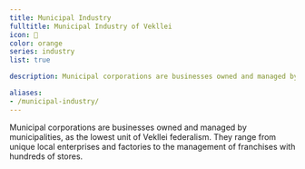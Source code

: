```yaml
---
title: Municipal Industry
fulltitle: Municipal Industry of Vekllei
icon: 🏬
color: orange
series: industry
list: true

description: Municipal corporations are businesses owned and managed by municipalities, but may be coordinated at a higher level. The are less centralised than bureaus.

aliases:
- /municipal-industry/
---
```

Municipal corporations are businesses owned and managed by municipalities, as the lowest unit of Vekllei federalism. They range from unique local enterprises and factories to the management of franchises with hundreds of stores.